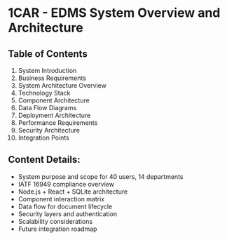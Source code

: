 # 1CAR - EDMS System Overview and Architecture

## Table of Contents
1. System Introduction
2. Business Requirements
3. System Architecture Overview
4. Technology Stack
5. Component Architecture
6. Data Flow Diagrams
7. Deployment Architecture
8. Performance Requirements
9. Security Architecture
10. Integration Points

## Content Details:
- System purpose and scope for 40 users, 14 departments
- IATF 16949 compliance overview
- Node.js + React + SQLite architecture
- Component interaction matrix
- Data flow for document lifecycle
- Security layers and authentication
- Scalability considerations
- Future integration roadmap
